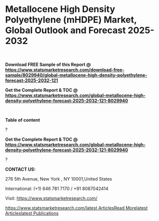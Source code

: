<h1>Metallocene High Density Polyethylene (mHDPE) Market, Global Outlook and Forecast 2025-2032</h1><br/><p><strong>Download FREE Sample of this Report @ <a href="https://www.statsmarketresearch.com/download-free-sample/8029940/global-metallocene-high-density-polyethylene-forecast-2025-2032-121">https://www.statsmarketresearch.com/download-free-sample/8029940/global-metallocene-high-density-polyethylene-forecast-2025-2032-121</a></strong></p>
 
 
 
 <div><b>Get the Complete Report & TOC @ <a href="https://www.statsmarketresearch.com/global-metallocene-high-density-polyethylene-forecast-2025-2032-121-8029940">https://www.statsmarketresearch.com/global-metallocene-high-density-polyethylene-forecast-2025-2032-121-8029940</a></b></div>
 
 
 
 <p><br />
 
 <b>Table of content</b></p>
 
 
 
 <p>? </p>
 
 
 
 <div><b>Get the Complete Report & TOC @ <a href="https://www.statsmarketresearch.com/global-metallocene-high-density-polyethylene-forecast-2025-2032-121-8029940">https://www.statsmarketresearch.com/global-metallocene-high-density-polyethylene-forecast-2025-2032-121-8029940</a></b></div>
 
 
 
 <p>? </p>
 
 
 
 <p><b>CONTACT US:</b><br />
 
 276 5th Avenue, New York , NY 10001,United States<br />
 
 International: (+1) 646 781 7170 / +91 8087042414<br />
 
 Visit: <a href="https://www.statsmarketresearch.com/">https://www.statsmarketresearch.com/</a><br />
 
 <a href="https://gyeongbokgung.com">https://www.statsmarketresearch.com/</a><a href="https://hallyeomaritime.com">latest Articles</a><a href="https://jingwansa.com">Read More</a><a href="https://nguoiviet.jp/">latest Articles</a><a href="https://www.intelmarketresearch.com/">latest Publications</a></p>